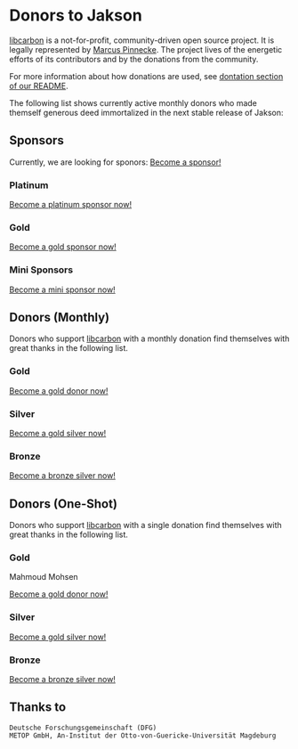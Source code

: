 # Donors to Jakson

[libcarbon](https://github.com/jaksonlabs/jakson) is a not-for-profit, community-driven open source project. It is 
legally represented by [Marcus Pinnecke](http://www.pinnecke.info). The project lives of the energetic efforts of its 
contributors and by the donations from the community.

For more information about how donations are used, see [dontation section of our README](README.md). 

The following list shows currently active monthly donors who made themself generous deed immortalized in the next 
stable release of Jakson:

## Sponsors

Currently, we are looking for sponors: [Become a sponsor!](mailto:pinnecke@ovgu.de)

### Platinum

[Become a platinum sponsor now!](mailto:pinnecke@ovgu.de)

### Gold

[Become a gold sponsor now!](mailto:pinnecke@ovgu.de)

### Mini Sponsors

[Become a mini sponsor now!](mailto:pinnecke@ovgu.de)

## Donors (Monthly)

Donors who support [libcarbon](https://github.com/jaksonlabs/jakson) with a monthly donation find themselves with 
great thanks in the following list.

### Gold

[Become a gold donor now!](mailto:pinnecke@ovgu.de)

### Silver

[Become a gold silver now!](mailto:pinnecke@ovgu.de)

### Bronze

[Become a bronze silver now!](mailto:pinnecke@ovgu.de)

## Donors (One-Shot)

Donors who support [libcarbon](https://github.com/jaksonlabs/jakson) with a single donation find themselves with 
great thanks in the following list.

### Gold

Mahmoud Mohsen

[Become a gold donor now!](mailto:pinnecke@ovgu.de)

### Silver

[Become a gold silver now!](mailto:pinnecke@ovgu.de)

### Bronze

[Become a bronze silver now!](mailto:pinnecke@ovgu.de)

## Thanks to

```
Deutsche Forschungsgemeinschaft (DFG)
METOP GmbH, An-Institut der Otto-von-Guericke-Universität Magdeburg
```


